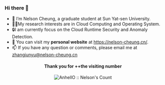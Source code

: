### Hi there 👋

- :whale: I’m Nelson Cheung, a graduate student at Sun Yat-sen University.
- :man_scientist:My research interests are in Cloud Computing and Operating System.
- :lock:I am currently focus on the Cloud Runtime Security and Anomaly Detection.
- :eyes: You can visit my **personal website** at https://nelson-cheung.cn/. 
- 📫 If you have any question or comments, please email me at zhangjunyu@nelson-cheung.cn

<h4 align="center">Thank you for ++the visiting number</h4>

<p align="center"><img src="https://profile-counter.glitch.me/{NelsonCheung688585}/count.svg" alt="AnhellO :: Nelson's Count" /></p>

